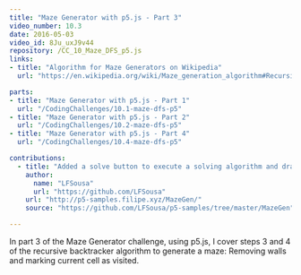 ```yaml
---
title: "Maze Generator with p5.js - Part 3"
video_number: 10.3
date: 2016-05-03
video_id: 8Ju_uxJ9v44
repository: /CC_10_Maze_DFS_p5.js
links:
- title: "Algorithm for Maze Generators on Wikipedia"  
  url: "https://en.wikipedia.org/wiki/Maze_generation_algorithm#Recursive_backtracker"

parts:
- title: "Maze Generator with p5.js - Part 1" 
  url: "/CodingChallenges/10.1-maze-dfs-p5"
- title: "Maze Generator with p5.js - Part 2" 
  url: "/CodingChallenges/10.2-maze-dfs-p5"  
- title: "Maze Generator with p5.js - Part 4" 
  url: "/CodingChallenges/10.4-maze-dfs-p5"  

contributions:
  - title: "Added a solve button to execute a solving algorithm and draw a line in the best path"
    author:
      name: "LFSousa"
      url: "https://github.com/LFSousa"
    url: "http://p5-samples.filipe.xyz/MazeGen/"
    source: "https://github.com/LFSousa/p5-samples/tree/master/MazeGen"

---
```


In part 3 of the Maze Generator challenge, using p5.js, I cover steps 3 and 4 of the recursive backtracker algorithm to generate a maze: Removing walls and marking current cell as visited.

